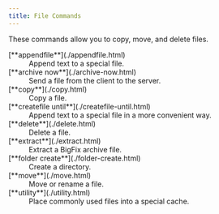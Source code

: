 ```yaml
---
title: File Commands
---
```


These commands allow you to copy, move, and delete files.

<dl>

  <dt>[**appendfile**](./appendfile.html)</dt>
  <dd>Append text to a special file.</dd>

  <dt>[**archive now**](./archive-now.html)</dt>
  <dd>Send a file from the client to the server.</dd>

  <dt>[**copy**](./copy.html)</dt>
  <dd>Copy a file.</dd>

  <dt>[**createfile until**](./createfile-until.html)</dt>
  <dd>Append text to a special file in a more convenient way.</dd>

  <dt>[**delete**](./delete.html)</dt>
  <dd>Delete a file.</dd>

  <dt>[**extract**](./extract.html)</dt>
  <dd>Extract a BigFix archive file.</dd>

  <dt>[**folder create**](./folder-create.html)</dt>
  <dd>Create a directory.</dd>

  <dt>[**move**](./move.html)</dt>
  <dd>Move or rename a file.</dd>

  <dt>[**utility**](./utility.html)</dt>
  <dd>Place commonly used files into a special cache.</dd>

</dl>
